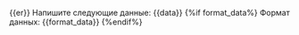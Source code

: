 {{er}}
Напишите следующие данные:
{{data}}
{%if format_data%}
Формат данных:
{{format_data}}
{%endif%}